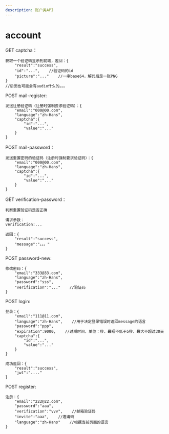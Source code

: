 ```yaml
---
description: 账户类API
---
```


# account

GET captcha：

```text
获取一个验证码显示到前端，返回：{
    "result":"success",
    "id":"...",    //验证码的id
    "picture":"..."    //一串base64，解码后是一张PNG
}
//后面也可能会有audio什么的。。。
```

POST mail-register:

```text
发送注册验证码（注册时强制要求验证码）：{
    "email":"000@00.com",
    "language":"zh-Hans",
    "captcha":{
        "id":"...",
        "value":"..."
    }
}
```

POST mail-password：

```text
发送重置密码的验证码（注册时强制要求验证码）：{
    "email":"000@00.com",
    "language":"zh-Hans",
    "captcha":{
        "id":"...",
        "value":"..."
    }
}
```

GET verification-password：

```text
判断重置验证码是否正确

请求参数：
verification:...

返回：{
    "result":"success",
    "message":"。。。"
}
```

POST password-new:

```text
修改密码：{
    "email":"333@33.com",
    "language":"zh-Hans",
    "password":"sss",
    "verification":"..."    //验证码
}
```

POST login:

```text
登录：{
    "email":"111@11.com",
    "language":"zh-Hans",    //用于决定登录错误时返回message的语言
    "password":"ppp",
    "expiration":9000,    //过期时间，单位：秒，最短不低于5秒，最大不超过30天
    "captcha":{
        "id":"...",
        "value":"..."
    }
}

成功返回：{
    "result":"success",
    "jwt":"...."
}
```

POST register:

```text
注册：{
    "email":"222@22.com",
    "password":"aaa",
    "verification":"vvv",    //邮箱验证码
    "invite":"aaa",    //邀请码
    "language":"zh-Hans"    //根据当前页面的语言
}
```




